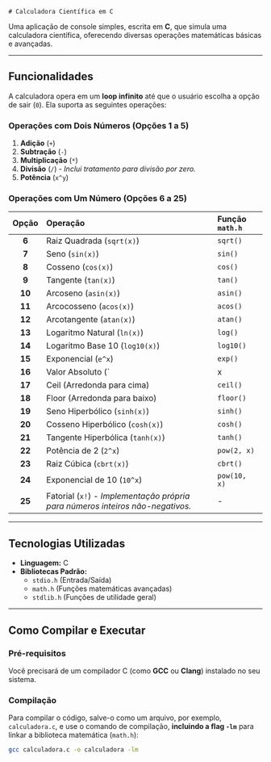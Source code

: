     # Calculadora Científica em C

Uma aplicação de console simples, escrita em **C**, que simula uma calculadora científica, oferecendo diversas operações matemáticas básicas e avançadas.

---

## Funcionalidades

A calculadora opera em um **loop infinito** até que o usuário escolha a opção de sair (`0`). Ela suporta as seguintes operações:

### Operações com Dois Números (Opções 1 a 5)

1.  **Adição** (`+`)
2.  **Subtração** (`-`)
3.  **Multiplicação** (`*`)
4.  **Divisão** (`/`) - *Inclui tratamento para divisão por zero.*
5.  **Potência** (`x^y`)

### Operações com Um Número (Opções 6 a 25)

| Opção | Operação | Função `math.h` |
| :---: | :--- | :--- |
| **6** | Raiz Quadrada (`sqrt(x)`) | `sqrt()` |
| **7** | Seno (`sin(x)`) | `sin()` |
| **8** | Cosseno (`cos(x)`) | `cos()` |
| **9** | Tangente (`tan(x)`) | `tan()` |
| **10** | Arcoseno (`asin(x)`) | `asin()` |
| **11** | Arcocosseno (`acos(x)`) | `acos()` |
| **12** | Arcotangente (`atan(x)`) | `atan()` |
| **13** | Logaritmo Natural (`ln(x)`) | `log()` |
| **14** | Logaritmo Base 10 (`log10(x)`) | `log10()` |
| **15** | Exponencial (`e^x`) | `exp()` |
| **16** | Valor Absoluto (`|x|`) | `fabs()` |
| **17** | Ceil (Arredonda para cima) | `ceil()` |
| **18** | Floor (Arredonda para baixo) | `floor()` |
| **19** | Seno Hiperbólico (`sinh(x)`) | `sinh()` |
| **20** | Cosseno Hiperbólico (`cosh(x)`) | `cosh()` |
| **21** | Tangente Hiperbólica (`tanh(x)`) | `tanh()` |
| **22** | Potência de 2 (`2^x`) | `pow(2, x)` |
| **23** | Raiz Cúbica (`cbrt(x)`) | `cbrt()` |
| **24** | Exponencial de 10 (`10^x`) | `pow(10, x)` |
| **25** | Fatorial (`x!`) - *Implementação própria para números inteiros não-negativos.* | - |

---

## Tecnologias Utilizadas

* **Linguagem:** C
* **Bibliotecas Padrão:**
    * `stdio.h` (Entrada/Saída)
    * `math.h` (Funções matemáticas avançadas)
    * `stdlib.h` (Funções de utilidade geral)

---

## Como Compilar e Executar

### Pré-requisitos

Você precisará de um compilador C (como **GCC** ou **Clang**) instalado no seu sistema.

### Compilação

Para compilar o código, salve-o como um arquivo, por exemplo, `calculadora.c`, e use o comando de compilação, **incluindo a flag `-lm`** para linkar a biblioteca matemática (`math.h`):

```bash
gcc calculadora.c -o calculadora -lm
